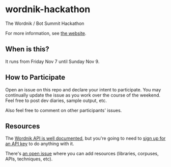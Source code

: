 wordnik-hackathon
=================

The Wordnik / Bot Summit Hackathon

For more information, see [the website](http://tinysubversions.com/stuff/wordnik-hackathon/).

## When is this?

It runs from Friday Nov 7 until Sunday Nov 9. 

## How to Participate

Open an issue on this repo and declare your intent to participate. You may continually update the issue as you work over the course of the weekend. Feel free to post dev diaries, sample output, etc.

Also feel free to comment on other participants' issues.

## Resources

The [Wordnik API is well documented](http://developer.wordnik.com/docs), but you're going to need to [sign up for an API key](http://developer.wordnik.com/) to do anything with it.

There's [an open issue](https://github.com/dariusk/NaNoGenMo/issues/11) where you can add resources (libraries, corpuses, APIs, techniques, etc).
